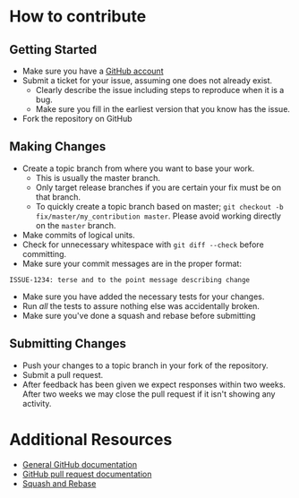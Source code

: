 
# How to contribute

## Getting Started

* Make sure you have a [GitHub account](https://github.com/signup/free)
* Submit a ticket for your issue, assuming one does not already exist.
  * Clearly describe the issue including steps to reproduce when it is a bug.
  * Make sure you fill in the earliest version that you know has the issue.
* Fork the repository on GitHub

## Making Changes

* Create a topic branch from where you want to base your work.
  * This is usually the master branch.
  * Only target release branches if you are certain your fix must be on that
    branch.
  * To quickly create a topic branch based on master; `git checkout -b
    fix/master/my_contribution master`. Please avoid working directly on the
    `master` branch.
* Make commits of logical units.
* Check for unnecessary whitespace with `git diff --check` before committing.
* Make sure your commit messages are in the proper format:

`ISSUE-1234: terse and to the point message describing change`
    
* Make sure you have added the necessary tests for your changes.
* Run _all_ the tests to assure nothing else was accidentally broken.
* Make sure you've done a squash and rebase before submitting

## Submitting Changes

* Push your changes to a topic branch in your fork of the repository.
* Submit a pull request.
* After feedback has been given we expect responses within two weeks. After two
  weeks we may close the pull request if it isn't showing any activity.

# Additional Resources

* [General GitHub documentation](https://help.github.com/)
* [GitHub pull request documentation](https://help.github.com/send-pull-requests/)
* [Squash and Rebase](https://github.com/ginatrapani/todo.txt-android/wiki/Squash-All-Commits-Related-to-a-Single-Issue-into-a-Single-Commit)
